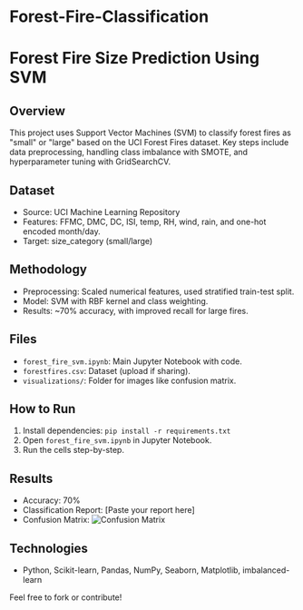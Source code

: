 # Forest-Fire-Classification
# Forest Fire Size Prediction Using SVM

## Overview
This project uses Support Vector Machines (SVM) to classify forest fires as "small" or "large" based on the UCI Forest Fires dataset. Key steps include data preprocessing, handling class imbalance with SMOTE, and hyperparameter tuning with GridSearchCV.

## Dataset
- Source: UCI Machine Learning Repository
- Features: FFMC, DMC, DC, ISI, temp, RH, wind, rain, and one-hot encoded month/day.
- Target: size_category (small/large)

## Methodology
- Preprocessing: Scaled numerical features, used stratified train-test split.
- Model: SVM with RBF kernel and class weighting.
- Results: ~70% accuracy, with improved recall for large fires.

## Files
- `forest_fire_svm.ipynb`: Main Jupyter Notebook with code.
- `forestfires.csv`: Dataset (upload if sharing).
- `visualizations/`: Folder for images like confusion matrix.

## How to Run
1. Install dependencies: `pip install -r requirements.txt`
2. Open `forest_fire_svm.ipynb` in Jupyter Notebook.
3. Run the cells step-by-step.

## Results
- Accuracy: 70%
- Classification Report: [Paste your report here]
- Confusion Matrix: ![Confusion Matrix](visualizations/confusion_matrix.png)

## Technologies
- Python, Scikit-learn, Pandas, NumPy, Seaborn, Matplotlib, imbalanced-learn

Feel free to fork or contribute!
